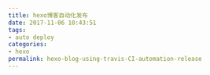 ```yaml
---
title: hexo博客自动化发布
date: 2017-11-06 10:43:51
tags: 
- auto deploy
categories:
- hexo
permalink: hexo-blog-using-travis-CI-automation-release
---
```

